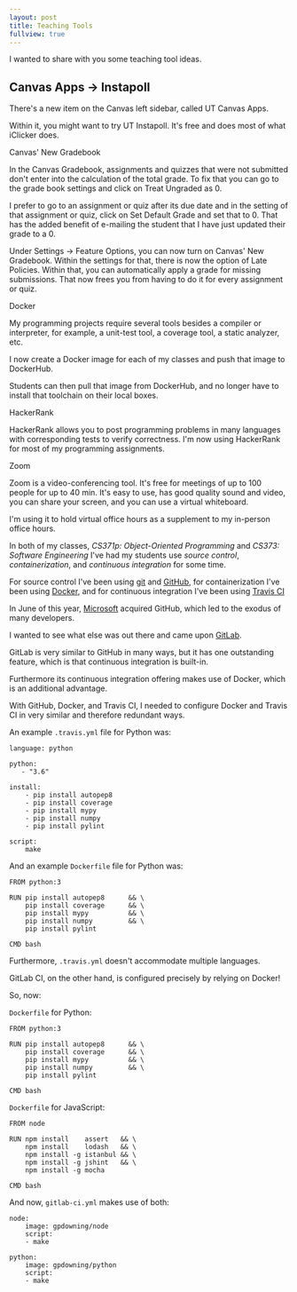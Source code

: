```yaml
---
layout: post
title: Teaching Tools
fullview: true
---
```


I wanted to share with you some teaching tool ideas.

Canvas Apps -> Instapoll
------------------------

There's a new item on the Canvas left sidebar, called UT Canvas Apps.

Within it, you might want to try UT Instapoll. It's free and does most of what iClicker does.

Canvas' New Gradebook

In the Canvas Gradebook, assignments and quizzes that were not submitted don't enter into the calculation of the total grade. To fix that you can go to the grade book settings and click on Treat Ungraded as 0.

I prefer to go to an assignment or quiz after its due date and in the setting of that assignment or quiz, click on Set Default Grade and set that to 0. That has the added benefit of e-mailing the student that I have just updated their grade to a 0.

Under Settings -> Feature Options, you can now turn on Canvas' New Gradebook. Within the settings for that, there is now the option of Late Policies. Within that, you can automatically apply a grade for missing submissions. That now frees you from having to do it for every assignment or quiz.

Docker

My programming projects require several tools besides a compiler or interpreter, for example, a unit-test tool, a coverage tool, a static analyzer, etc.

I now create a Docker image for each of my classes and push that image to DockerHub.

Students can then pull that image from DockerHub, and no longer have to install that toolchain on their local boxes.

HackerRank

HackerRank allows you to post programming problems in many languages with corresponding tests to verify correctness. I'm now using HackerRank for most of my programming assignments.

Zoom

Zoom is a video-conferencing tool. It's free for meetings of up to 100 people for up to 40 min. It's easy to use, has good quality sound and video, you can share your screen, and you can use a virtual whiteboard.

I'm using it to hold virtual office hours as a supplement to my in-person office hours.

In both of my classes, *CS371p: Object-Oriented Programming* and *CS373: Software Engineering* I've had my students use *source control*, *containerization*, and *continuous integration* for some time.

For source control I've been using [git](https://git-scm.com) and [GitHub](https://github.com), for containerization I've been using [Docker](https://www.docker.com), and for continuous integration I've been using [Travis CI](https://travis-ci.org)

In June of this year, [Microsoft](https://www.microsoft.com) acquired GitHub, which led to the exodus of many developers.

I wanted to see what else was out there and came upon [GitLab](https://gitlab.com).

GitLab is very similar to GitHub in many ways, but it has one outstanding feature, which is that continuous integration is built-in.

Furthermore its continuous integration offering makes use of Docker, which is an additional advantage.

With GitHub, Docker, and Travis CI, I needed to configure Docker and Travis CI in very similar and therefore redundant ways.

An example `.travis.yml` file for Python was:

```
language: python

python:
   - "3.6"

install:
    - pip install autopep8
    - pip install coverage
    - pip install mypy
    - pip install numpy
    - pip install pylint

script:
    make
```

And an example `Dockerfile` file for Python was:

```
FROM python:3

RUN pip install autopep8      && \
    pip install coverage      && \
    pip install mypy          && \
    pip install numpy         && \
    pip install pylint

CMD bash
```

Furthermore, `.travis.yml` doesn't accommodate multiple languages.

GitLab CI, on the other hand, is configured precisely by relying on Docker!

So, now:

`Dockerfile` for Python:

```
FROM python:3

RUN pip install autopep8      && \
    pip install coverage      && \
    pip install mypy          && \
    pip install numpy         && \
    pip install pylint

CMD bash
```

`Dockerfile` for JavaScript:

```
FROM node

RUN npm install    assert   && \
    npm install    lodash   && \
    npm install -g istanbul && \
    npm install -g jshint   && \
    npm install -g mocha

CMD bash
```

And now, `gitlab-ci.yml` makes use of both:

```
node:
    image: gpdowning/node
    script:
    - make

python:
    image: gpdowning/python
    script:
    - make
```
